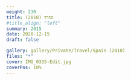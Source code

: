 ```yaml
---
weight: 230
title: ספרד (2010)
#title_align: "left"
summary: 2015
date: 2020-12-15
draft: false

gallery: gallery/Private/Travel/Spain (2010)
files: "*"
cover: IMG_0335-Edit.jpg
coverPos: 10%
---
```

